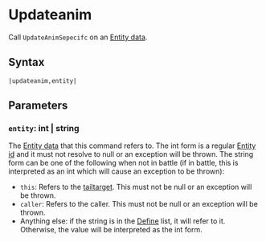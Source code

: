 # Updateanim

Call `UpdateAnimSepecifc` on an [Entity data](../../../TextAsset%20Data/Entity%20data.md).

## Syntax

````
|updateanim,entity|
````

## Parameters

### `entity`: int | string

The [Entity data](../../../TextAsset%20Data/Entity%20data.md) that this command refers to. The int form is a regular [Entity id](../Entity%20id.md) and it must not resolve to null or an exception will be thrown. The string form can be one of the following when not in battle (if in battle, this is interpreted as an int which will cause an exception to be thrown):

* `this`: Refers to the [tailtarget](../../Notable%20local%20variable/tailtarget.md). This must not be null or an exception will be thrown.
* `caller`: Refers to the caller. This must not be null or an exception will be thrown.
* Anything else: if the string is in the [Define](Define.md) list, it will refer to it. Otherwise, the value will be interpreted as the int form.

